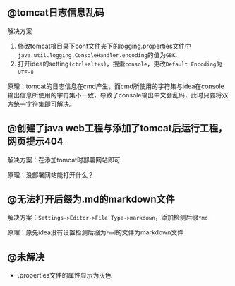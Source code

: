 ## @tomcat日志信息乱码

解决方案

1. 修改tomcat根目录下conf文件夹下的logging.properties文件中`java.util.logging.ConsoleHandler.encoding`的值为`GBK`.
2. 打开idea的setting`(ctrl+alt+s)`，搜索`console`，更改`Default Encoding`为`UTF-8`

原理：tomcat的日志信息在cmd产生，而cmd所使用的字符集与idea在console输出信息所使用的字符集不一致，导致了console输出中文会乱码，此时只要将双方统一字符集即可解决。

## @创建了java web工程与添加了tomcat后运行工程，网页提示404

解决方案：在添加tomcat时部署网站即可

原理：没部署网站能打开什么？

## @无法打开后缀为.md的markdown文件

解决方案：`Settings->Editor->File Type->markdown`，添加检测后缀`*md`

原理：原先idea没有设置检测后缀为`*md`的文件为markdown文件

## @未解决

- .properties文件的属性显示为灰色